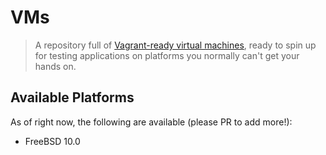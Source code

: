 # VMs

> A repository full of [Vagrant-ready virtual machines](https://www.vagrantup.com/), ready to spin up for testing applications on platforms you normally can't get your hands on.

## Available Platforms
As of right now, the following are available (please PR to add more!):

* FreeBSD 10.0
